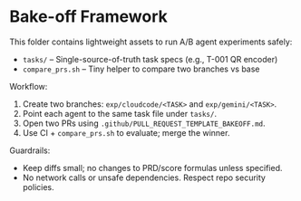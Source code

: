# Bake-off Framework

This folder contains lightweight assets to run A/B agent experiments safely:

- `tasks/` – Single-source-of-truth task specs (e.g., T-001 QR encoder)
- `compare_prs.sh` – Tiny helper to compare two branches vs base

Workflow:
1. Create two branches: `exp/cloudcode/<TASK>` and `exp/gemini/<TASK>`.
2. Point each agent to the same task file under `tasks/`.
3. Open two PRs using `.github/PULL_REQUEST_TEMPLATE_BAKEOFF.md`.
4. Use CI + `compare_prs.sh` to evaluate; merge the winner.

Guardrails:
- Keep diffs small; no changes to PRD/score formulas unless specified.
- No network calls or unsafe dependencies. Respect repo security policies.
